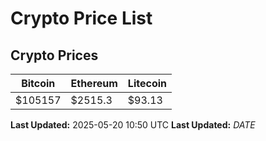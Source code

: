 # Crypto Price List

## Crypto Prices
| Bitcoin | Ethereum | Litecoin |
| ------- | -------- | -------- |
| $105157 | $2515.3 | $93.13 |
**Last Updated:** 2025-05-20 10:50 UTC
**Last Updated:** $DATE$
